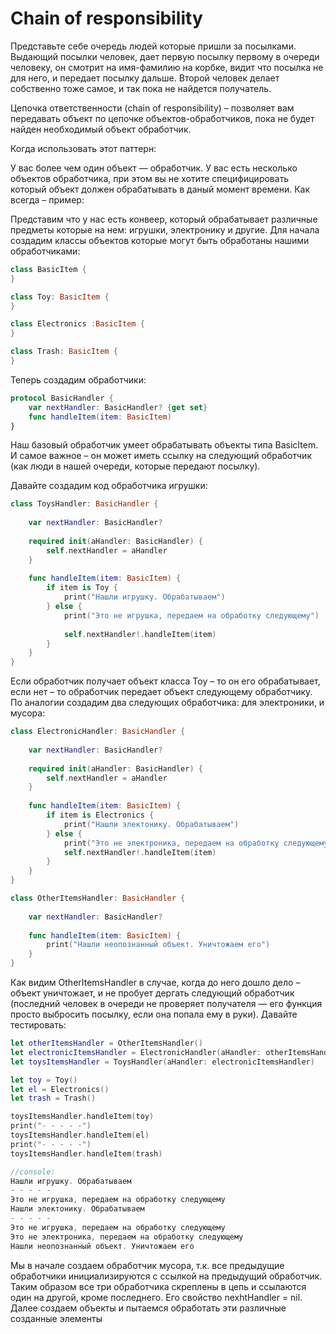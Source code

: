 # Chain of responsibility

Представьте себе очередь людей которые пришли за посылками. Выдающий посылки человек, дает первую посылку первому в очереди человеку, он смотрит на имя-фамилию на корбке, видит что посылка не для него, и передает посылку дальше. Второй человек делает собственно тоже самое, и так пока не найдется получатель.

Цепочка ответственности (chain of responsibility) – позволяет вам передавать объект по цепочке объектов-обработчиков, пока не будет найден необходимый объект обработчик.

Когда использовать этот паттерн:

У вас более чем один объект — обработчик.
У вас есть несколько объектов обработчика, при этом вы не хотите специфицировать который объект должен обрабатывать в даный момент времени.
Как всегда – пример:

Представим что у нас есть конвеер, который обрабатывает различные предметы которые на нем: игрушки, электронику и другие.
Для начала создадим классы объектов которые могут быть обработаны нашими обработчиками:

```swift
class BasicItem {
}

class Toy: BasicItem {
}

class Electronics :BasicItem {
}

class Trash: BasicItem {
}
```
Теперь создадим обработчики:

```swift
protocol BasicHandler {
    var nextHandler: BasicHandler? {get set}
    func handleItem(item: BasicItem)
}
```
Наш базовый обработчик умеет обрабатывать объекты типа BasicItem. И самое важное – он может иметь ссылку на следующий обработчик (как люди в нашей очереди, которые передают посылку).

Давайте создадим код обработчика игрушки:
```swift
class ToysHandler: BasicHandler {
    
    var nextHandler: BasicHandler?
    
    required init(aHandler: BasicHandler) {
        self.nextHandler = aHandler
    }
    
    func handleItem(item: BasicItem) {
        if item is Toy {
            print("Нашли игрушку. Обрабатываем")
        } else {
            print("Это не игрушка, передаем на обработку следующему")
            
            self.nextHandler!.handleItem(item)
        }
    }
}
```
Если обработчик получает объект класса Toy – то он его обрабатывает, если нет – то обработчик передает объект следующему обработчику. По аналогии создадим два следующих обработчика: для электроники, и мусора:
```swift
class ElectronicHandler: BasicHandler {
    
    var nextHandler: BasicHandler?
    
    required init(aHandler: BasicHandler) {
        self.nextHandler = aHandler
    }
    
    func handleItem(item: BasicItem) {
        if item is Electronics {
            print("Нашли электонику. Обрабатываем")
        } else {
            print("Это не электроника, передаем на обработку следующему")
            self.nextHandler!.handleItem(item)
        }
    }
}

class OtherItemsHandler: BasicHandler {
    
    var nextHandler: BasicHandler?
    
    func handleItem(item: BasicItem) {
        print("Нашли неопознанный объект. Уничтожаем его")
    }
}
```
Как видим OtherItemsHandler в случае, когда до него дошло дело – объект уничтожает, и не пробует дергать следующий обработчик (последний человек в очереди не проверяет получателя — его функция просто выбросить посылку, если она попала ему в руки).
Давайте тестировать:
```swift
let otherItemsHandler = OtherItemsHandler()
let electronicItemsHandler = ElectronicHandler(aHandler: otherItemsHandler)
let toysItemsHandler = ToysHandler(aHandler: electronicItemsHandler)

let toy = Toy()
let el = Electronics()
let trash = Trash()

toysItemsHandler.handleItem(toy)
print("- - - - -")
toysItemsHandler.handleItem(el)
print("- - - - -")
toysItemsHandler.handleItem(trash)

//console:
Нашли игрушку. Обрабатываем
- - - - -
Это не игрушка, передаем на обработку следующему
Нашли электонику. Обрабатываем
- - - - -
Это не игрушка, передаем на обработку следующему
Это не электроника, передаем на обработку следующему
Нашли неопознанный объект. Уничтожаем его
```
Мы в начале создаем обработчик мусора, т.к. все предыдущие обработчики инициализируются с ссылкой на предыдущий обработчик. Таким образом все три обработчика скреплены в цепь и ссылаются один на другой, кроме последнего. Его свойство nexhtHandler = nil. Далее создаем объекты и  пытаемся обработать эти различные созданные элементы